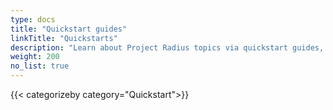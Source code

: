 ```yaml
---
type: docs
title: "Quickstart guides"
linkTitle: "Quickstarts"
description: "Learn about Project Radius topics via quickstart guides, complete with code samples"
weight: 200
no_list: true
---
```


{{< categorizeby category="Quickstart">}}


